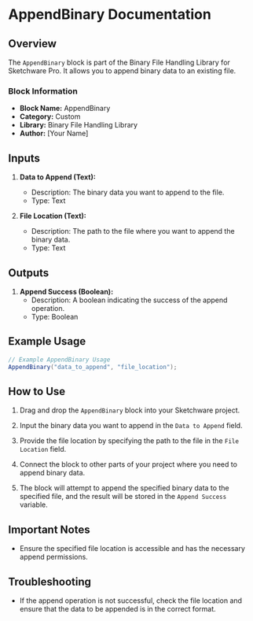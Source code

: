 # AppendBinary Documentation

## Overview

The `AppendBinary` block is part of the Binary File Handling Library for Sketchware Pro. It allows you to append binary data to an existing file.

### Block Information

- **Block Name:** AppendBinary
- **Category:** Custom
- **Library:** Binary File Handling Library
- **Author:** [Your Name]

## Inputs

1. **Data to Append (Text):**
   - Description: The binary data you want to append to the file.
   - Type: Text

2. **File Location (Text):**
   - Description: The path to the file where you want to append the binary data.
   - Type: Text

## Outputs

1. **Append Success (Boolean):**
   - Description: A boolean indicating the success of the append operation.
   - Type: Boolean

## Example Usage

```java
// Example AppendBinary Usage
AppendBinary("data_to_append", "file_location");
```

## How to Use

1. Drag and drop the `AppendBinary` block into your Sketchware project.

2. Input the binary data you want to append in the `Data to Append` field.

3. Provide the file location by specifying the path to the file in the `File Location` field.

4. Connect the block to other parts of your project where you need to append binary data.

5. The block will attempt to append the specified binary data to the specified file, and the result will be stored in the `Append Success` variable.

## Important Notes

- Ensure the specified file location is accessible and has the necessary append permissions.

## Troubleshooting

- If the append operation is not successful, check the file location and ensure that the data to be appended is in the correct format.

